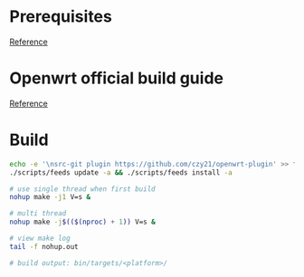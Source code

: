 
# Prerequisites
[Reference](https://openwrt.org/docs/guide-developer/toolchain/install-buildsystem#debianubuntu)

# Openwrt official build guide 
[Reference](https://openwrt.org/docs/guide-developer/toolchain/use-buildsystem)

# Build
```bash
echo -e '\nsrc-git plugin https://github.com/czy21/openwrt-plugin' >> feeds.conf.default
./scripts/feeds update -a && ./scripts/feeds install -a

# use single thread when first build
nohup make -j1 V=s &

# multi thread
nohup make -j$(($(nproc) + 1)) V=s &

# view make log
tail -f nohup.out

# build output: bin/targets/<platform>/
```